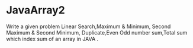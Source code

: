 # JavaArray2
Write a given problem Linear Search,Maximum &amp; Minimum, Second Maximum &amp; Second Minimum, Duplicate,Even Odd number sum,Total sum which index sum of an array in JAVA .
